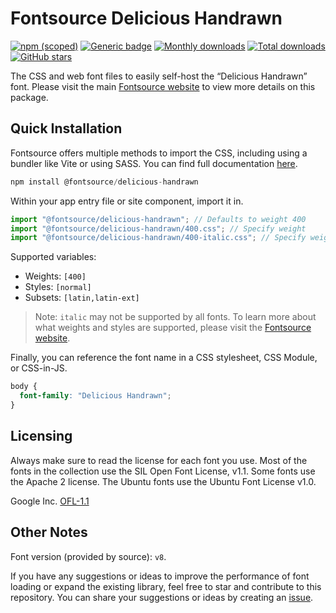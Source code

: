 # Fontsource Delicious Handrawn

[![npm (scoped)](https://img.shields.io/npm/v/@fontsource/delicious-handrawn?color=brightgreen)](https://www.npmjs.com/package/@fontsource/delicious-handrawn) [![Generic badge](https://img.shields.io/badge/fontsource-passing-brightgreen)](https://github.com/fontsource/fontsource) [![Monthly downloads](https://badgen.net/npm/dm/@fontsource/delicious-handrawn)](https://github.com/fontsource/fontsource) [![Total downloads](https://badgen.net/npm/dt/@fontsource/delicious-handrawn)](https://github.com/fontsource/fontsource) [![GitHub stars](https://img.shields.io/github/stars/fontsource/fontsource.svg?style=social&label=Star)](https://github.com/fontsource/fontsource/stargazers)

The CSS and web font files to easily self-host the “Delicious Handrawn” font. Please visit the main [Fontsource website](https://fontsource.org/fonts/delicious-handrawn) to view more details on this package.

## Quick Installation

Fontsource offers multiple methods to import the CSS, including using a bundler like Vite or using SASS. You can find full documentation [here](https://fontsource.org/docs/getting-started/introduction).

```javascript
npm install @fontsource/delicious-handrawn
```

Within your app entry file or site component, import it in.

```javascript
import "@fontsource/delicious-handrawn"; // Defaults to weight 400
import "@fontsource/delicious-handrawn/400.css"; // Specify weight
import "@fontsource/delicious-handrawn/400-italic.css"; // Specify weight and style
```

Supported variables:
- Weights: `[400]`
- Styles: `[normal]`
- Subsets: `[latin,latin-ext]`

> Note: `italic` may not be supported by all fonts. To learn more about what weights and styles are supported, please visit the [Fontsource website](https://fontsource.org/fonts/delicious-handrawn).

Finally, you can reference the font name in a CSS stylesheet, CSS Module, or CSS-in-JS.

```css
body {
  font-family: "Delicious Handrawn";
}
```

## Licensing
Always make sure to read the license for each font you use. Most of the fonts in the collection use the SIL Open Font License, v1.1. Some fonts use the Apache 2 license. The Ubuntu fonts use the Ubuntu Font License v1.0.

Google Inc.
[OFL-1.1](http://scripts.sil.org/OFL)

## Other Notes
Font version (provided by source): `v8`.

If you have any suggestions or ideas to improve the performance of font loading or expand the existing library, feel free to star and contribute to this repository. You can share your suggestions or ideas by creating an [issue](https://github.com/fontsource/fontsource/issues).